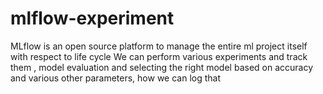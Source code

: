 # mlflow-experiment
MLflow is an open source platform to manage the entire ml project itself with respect to life cycle
We can perform various experiments and track them , model evaluation and selecting the right model based on accuracy and various other parameters, how we can log that